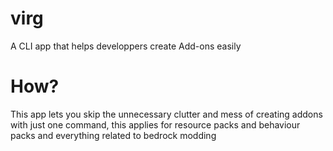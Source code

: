 # virg
A CLI app that helps developpers create Add-ons easily
# How?
This app lets you skip the unnecessary clutter and mess of creating addons with just one command, this applies for resource packs and behaviour packs and everything related to bedrock modding 
